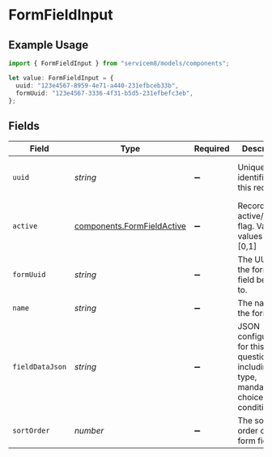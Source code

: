 # FormFieldInput

## Example Usage

```typescript
import { FormFieldInput } from "servicem8/models/components";

let value: FormFieldInput = {
  uuid: "123e4567-8959-4e71-a440-231efbceb33b",
  formUuid: "123e4567-3336-4f31-b5d5-231efbefc3eb",
};
```

## Fields

| Field                                                                                    | Type                                                                                     | Required                                                                                 | Description                                                                              | Example                                                                                  |
| ---------------------------------------------------------------------------------------- | ---------------------------------------------------------------------------------------- | ---------------------------------------------------------------------------------------- | ---------------------------------------------------------------------------------------- | ---------------------------------------------------------------------------------------- |
| `uuid`                                                                                   | *string*                                                                                 | :heavy_minus_sign:                                                                       | Unique identifier for this record                                                        | 123e4567-8959-4e71-a440-231efbceb33b                                                     |
| `active`                                                                                 | [components.FormFieldActive](../../models/components/formfieldactive.md)                 | :heavy_minus_sign:                                                                       | Record active/deleted flag.  Valid values are [0,1]                                      |                                                                                          |
| `formUuid`                                                                               | *string*                                                                                 | :heavy_minus_sign:                                                                       | The UUID of the form this field belongs to.                                              | 123e4567-3336-4f31-b5d5-231efbefc3eb                                                     |
| `name`                                                                                   | *string*                                                                                 | :heavy_minus_sign:                                                                       | The name of the form field.                                                              |                                                                                          |
| `fieldDataJson`                                                                          | *string*                                                                                 | :heavy_minus_sign:                                                                       | JSON configuration for this question, including type, mandatory, choices and conditions. |                                                                                          |
| `sortOrder`                                                                              | *number*                                                                                 | :heavy_minus_sign:                                                                       | The sort order of the form field.                                                        |                                                                                          |